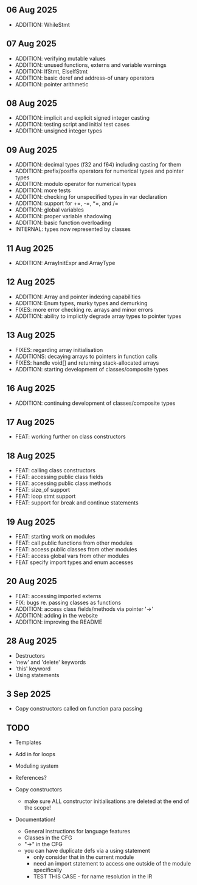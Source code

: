 ## 06 Aug 2025

- ADDITION: WhileStmt

## 07 Aug 2025

- ADDITION: verifying mutable values
- ADDITION: unused functions, externs and variable warnings 
- ADDITION: IfStmt, ElseIfStmt
- ADDITION: basic deref and address-of unary operators
- ADDITION: pointer arithmetic

## 08 Aug 2025

- ADDITION: implicit and explicit signed integer casting
- ADDITION: testing script and initial test cases
- ADDITION: unsigned integer types

## 09 Aug 2025

- ADDITION: decimal types (f32 and f64) including casting for them
- ADDITION: prefix/postfix operators for numerical types and pointer types
- ADDITION: modulo operator for numerical types
- ADDITION: more tests
- ADDITION: checking for unspecified types in var declaration
- ADDITION: support for +=, -=, *=, and /=
- ADDITION: global variables
- ADDITION: proper variable shadowing
- ADDITION: basic function overloading
- INTERNAL: types now represented by classes

## 11 Aug 2025

- ADDITION: ArrayInitExpr and ArrayType

## 12 Aug 2025

- ADDITION: Array and pointer indexing capabilities
- ADDITION: Enum types, murky types and demurking
- FIXES: more error checking re. arrays and minor errors
- ADDITION: ability to implictly degrade array types to pointer types

## 13 Aug 2025

- FIXES: regarding array initialisation
- ADDITIONS: decaying arrays to pointers in function calls
- FIXES: handle void[] and returning stack-allocated arrays
- ADDITION: starting development of classes/composite types

## 16 Aug 2025

- ADDITION: continuing development of classes/composite types

## 17 Aug 2025

- FEAT: working further on class constructors

## 18 Aug 2025

- FEAT: calling class constructors
- FEAT: accessing public class fields
- FEAT: accessing public class methods
- FEAT: size_of support
- FEAT: loop stmt support
- FEAT: support for break and continue statements

## 19 Aug 2025

- FEAT: starting work on modules
- FEAT: call public functions from other modules
- FEAT: access public classes from other modules
- FEAT: access global vars from other modules
- FEAT specify import types and enum accesses

## 20 Aug 2025

- FEAT: accessing imported externs
- FIX: bugs re. passing classes as functions
- ADDITION: access class fields/methods via pointer '->'
- ADDITION: adding in the website
- ADDITION: improving the README

## 28 Aug 2025

- Destructors
- 'new' and 'delete' keywords
- 'this' keyword
- Using statements

## 3 Sep 2025

- Copy constructors called on function para passing

## TODO

- Templates
- Add in for loops 
- Moduling system
- References?
- Copy constructors
    - make sure ALL constructor initialisations are deleted at the end of the scope!

- Documentation!
    - General instructions for language features
    - Classes in the CFG
    - "->" in the CFG
    - you can have duplicate defs via a using statement
        - only consider that in the current module
        - need an import statement to access one outside of the module specifically
        - TEST THIS CASE - for name resolution in the IR